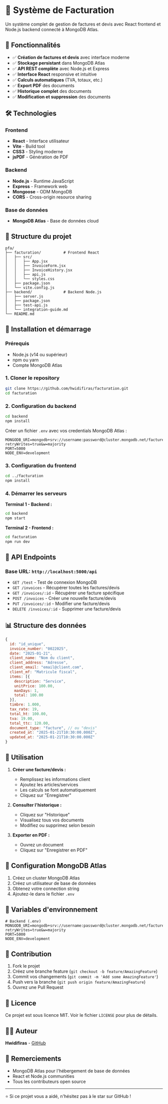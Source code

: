 # 🧾 Système de Facturation

Un système complet de gestion de factures et devis avec React frontend et Node.js backend connecté à MongoDB Atlas.

## 🚀 Fonctionnalités

- ✅ **Création de factures et devis** avec interface moderne
- ✅ **Stockage persistant** dans MongoDB Atlas
- ✅ **API REST complète** avec Node.js et Express
- ✅ **Interface React** responsive et intuitive
- ✅ **Calculs automatiques** (TVA, totaux, etc.)
- ✅ **Export PDF** des documents
- ✅ **Historique complet** des documents
- ✅ **Modification et suppression** des documents

## 🛠️ Technologies

### Frontend
- **React** - Interface utilisateur
- **Vite** - Build tool
- **CSS3** - Styling moderne
- **jsPDF** - Génération de PDF

### Backend
- **Node.js** - Runtime JavaScript
- **Express** - Framework web
- **Mongoose** - ODM MongoDB
- **CORS** - Cross-origin resource sharing

### Base de données
- **MongoDB Atlas** - Base de données cloud

## 📁 Structure du projet

```
pfa/
├── facturation/          # Frontend React
│   ├── src/
│   │   ├── App.jsx
│   │   ├── InvoiceForm.jsx
│   │   ├── InvoiceHistory.jsx
│   │   ├── api.js
│   │   └── styles.css
│   ├── package.json
│   └── vite.config.js
├── backend/              # Backend Node.js
│   ├── server.js
│   ├── package.json
│   ├── test-api.js
│   └── integration-guide.md
└── README.md
```

## 🚀 Installation et démarrage

### Prérequis
- Node.js (v14 ou supérieur)
- npm ou yarn
- Compte MongoDB Atlas

### 1. Cloner le repository
```bash
git clone https://github.com/hwidifiras/facturation.git
cd facturation
```

### 2. Configuration du backend
```bash
cd backend
npm install
```

Créer un fichier `.env` avec vos credentials MongoDB Atlas :
```env
MONGODB_URI=mongodb+srv://username:password@cluster.mongodb.net/facture?retryWrites=true&w=majority
PORT=5000
NODE_ENV=development
```

### 3. Configuration du frontend
```bash
cd ../facturation
npm install
```

### 4. Démarrer les serveurs

**Terminal 1 - Backend :**
```bash
cd backend
npm start
```

**Terminal 2 - Frontend :**
```bash
cd facturation
npm run dev
```

## 📡 API Endpoints

### Base URL: `http://localhost:5000/api`

- `GET /test` - Test de connexion MongoDB
- `GET /invoices` - Récupérer toutes les factures/devis
- `GET /invoices/:id` - Récupérer une facture spécifique
- `POST /invoices` - Créer une nouvelle facture/devis
- `PUT /invoices/:id` - Modifier une facture/devis
- `DELETE /invoices/:id` - Supprimer une facture/devis

## 📊 Structure des données

```javascript
{
  id: "id_unique",
  invoice_number: "0022025",
  date: "2025-01-21",
  client_name: "Nom du client",
  client_address: "Adresse",
  client_email: "email@client.com",
  client_mf: "Matricule fiscal",
  items: [{
    description: "Service",
    unitPrice: 100.00,
    manDays: 1,
    total: 100.00
  }],
  timbre: 1.000,
  tax_rate: 19,
  total_ht: 100.00,
  tva: 19.00,
  total_ttc: 120.00,
  document_type: "facture", // ou "devis"
  created_at: "2025-01-21T10:30:00.000Z",
  updated_at: "2025-01-21T10:30:00.000Z"
}
```

## 🎯 Utilisation

1. **Créer une facture/devis :**
   - Remplissez les informations client
   - Ajoutez les articles/services
   - Les calculs se font automatiquement
   - Cliquez sur "Enregistrer"

2. **Consulter l'historique :**
   - Cliquez sur "Historique"
   - Visualisez tous vos documents
   - Modifiez ou supprimez selon besoin

3. **Exporter en PDF :**
   - Ouvrez un document
   - Cliquez sur "Enregistrer en PDF"

## 🔧 Configuration MongoDB Atlas

1. Créez un cluster MongoDB Atlas
2. Créez un utilisateur de base de données
3. Obtenez votre connection string
4. Ajoutez-le dans le fichier `.env`

## 📝 Variables d'environnement

```env
# Backend (.env)
MONGODB_URI=mongodb+srv://username:password@cluster.mongodb.net/facture?retryWrites=true&w=majority
PORT=5000
NODE_ENV=development
```

## 🤝 Contribution

1. Fork le projet
2. Créez une branche feature (`git checkout -b feature/AmazingFeature`)
3. Commit vos changements (`git commit -m 'Add some AmazingFeature'`)
4. Push vers la branche (`git push origin feature/AmazingFeature`)
5. Ouvrez une Pull Request

## 📄 Licence

Ce projet est sous licence MIT. Voir le fichier `LICENSE` pour plus de détails.

## 👨‍💻 Auteur

**Hwidifiras** - [GitHub](https://github.com/hwidifiras)

## 🙏 Remerciements

- MongoDB Atlas pour l'hébergement de base de données
- React et Node.js communities
- Tous les contributeurs open source

---

⭐ Si ce projet vous a aidé, n'hésitez pas à le star sur GitHub !
